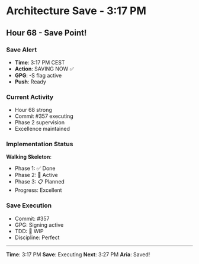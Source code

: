 # Architecture Save - 3:17 PM

## Hour 68 - Save Point!

### Save Alert
- **Time**: 3:17 PM CEST
- **Action**: SAVING NOW ✅
- **GPG**: -S flag active
- **Push**: Ready

### Current Activity
- Hour 68 strong
- Commit #357 executing
- Phase 2 supervision
- Excellence maintained

### Implementation Status
**Walking Skeleton**:
- Phase 1: ✅ Done
- Phase 2: 🚧 Active
- Phase 3: 📋 Planned
- Progress: Excellent

### Save Execution
- Commit: #357
- GPG: Signing active
- TDD: 🚧 WIP
- Discipline: Perfect

---

**Time**: 3:17 PM
**Save**: Executing
**Next**: 3:27 PM
**Aria**: Saved!
